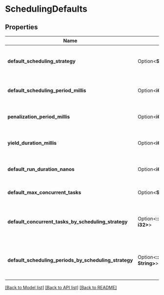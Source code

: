 # SchedulingDefaults

## Properties

Name | Type | Description | Notes
------------ | ------------- | ------------- | -------------
**default_scheduling_strategy** | Option<**String**> | The name of the default scheduling strategy | [optional]
**default_scheduling_period_millis** | Option<**i64**> | The default scheduling period in milliseconds | [optional]
**penalization_period_millis** | Option<**i64**> | The default penalization period in milliseconds | [optional]
**yield_duration_millis** | Option<**i64**> | The default yield duration in milliseconds | [optional]
**default_run_duration_nanos** | Option<**i64**> | The default run duration in nano-seconds | [optional]
**default_max_concurrent_tasks** | Option<**String**> | The default concurrent tasks | [optional]
**default_concurrent_tasks_by_scheduling_strategy** | Option<**::std::collections::HashMap<String, i32>**> | The default concurrent tasks for each scheduling strategy | [optional]
**default_scheduling_periods_by_scheduling_strategy** | Option<**::std::collections::HashMap<String, String>**> | The default scheduling period for each scheduling strategy | [optional]

[[Back to Model list]](../README.md#documentation-for-models) [[Back to API list]](../README.md#documentation-for-api-endpoints) [[Back to README]](../README.md)


